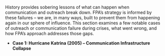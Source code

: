 History provides sobering lessons of what can happen when communication and outreach break down. FPA’s strategy is informed by these failures – we are, in many ways, built to prevent them from happening again in our sphere of influence. This section examines a few notable cases of outreach or communication failure during crises, what went wrong, and how FPA’s approach addresses those gaps.  
- **Case 1: Hurricane Katrina (2005) – Communication Infrastructure Collapse**